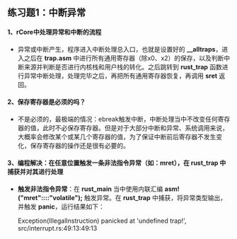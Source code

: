 ## 练习题1：中断异常
#### 1、rCore中处理异常和中断的流程
* 异常或中断产生，程序进入中断处理总入口，也就是设置好的 **__alltraps**，进入之后在 **trap.asm** 中进行所有通用寄存器（除x0、x2）的保存，以及判断中断来源并判断是否进行内核栈和用户栈的转化。之后跳转到 **rust_trap** 函数进行异常中断处理，处理完毕之后，再把所有通用寄存器恢复，再调用 **sret** 返回。

#### 2、保存寄存器是必须的吗？
* 不是必须的，最极端的情况：ebreak触发中断，中断处理当中不改变任何寄存器的值，此时不必保存寄存器。但是对于大部分中断和异常、系统调用来说，大概率会修改某个或某几个寄存器的值，为了保证中断前后寄存器不发生变化，保存寄存器的操作还是很有必要的。

#### 3、编程解决：在任意位置触发一条非法指令异常（如：mret），在 rust_trap 中捕获并对其进行处理
* **触发非法指令异常**：在 **rust_main** 当中使用内联汇编 **asm!("mret"::::"volatile");** 触发异常。在 **rust_trap** 中捕获，将异常类型输出，并触发 **panic**，运行结果如下：
	
	
	Exception(IllegalInstruction)
	panicked at 'undefined trap!', src/interrupt.rs:49:13:49:13

